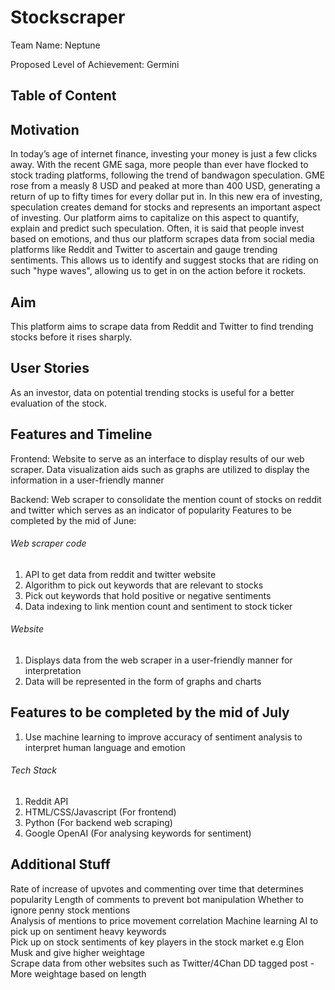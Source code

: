 # Stockscraper

Team Name: Neptune

Proposed Level of Achievement: Germini

## Table of Content


## Motivation
In today’s age of internet finance, investing your money is just a few clicks away. With the recent GME saga, more people than ever have flocked to stock trading platforms, following the trend of bandwagon speculation. GME rose from a measly 8 USD and peaked at more than 400 USD, generating a return of up to fifty times for every dollar put in.
In this new era of investing, speculation creates demand for stocks and represents an important aspect of investing. Our platform aims to capitalize on this aspect to quantify, explain and predict such speculation.  Often, it is said that people invest based on emotions, and thus our platform scrapes data from social media platforms like Reddit and Twitter to ascertain and gauge trending sentiments. This allows us to identify and suggest stocks that are riding on such "hype waves", allowing us to get in on the action before it rockets.

## Aim
This platform aims to scrape data from Reddit and Twitter to find trending stocks before it rises sharply. 


## User Stories
As an investor, data on potential trending stocks is useful for a better evaluation of the stock.

## Features and Timeline

Frontend: Website to serve as an interface to display results of our web scraper. Data visualization aids such as graphs are utilized to display the information in a user-friendly manner

Backend: Web scraper to consolidate the mention count of stocks on reddit and twitter which serves as an indicator of popularity
Features to be completed by the mid of June:
 
###### Web scraper code

1. API to get data from reddit and twitter website
2. Algorithm to pick out keywords that are relevant to stocks
3. Pick out keywords that hold positive or negative sentiments
4. Data indexing to link mention count and sentiment to stock ticker
 
###### Website

1. Displays data from the web scraper in a user-friendly manner for interpretation
2. Data will be represented in the form of graphs and charts 
 
## Features to be completed by the mid of July      
1. Use machine learning to improve accuracy of sentiment analysis to interpret human language and emotion
 
###### Tech Stack
1. Reddit API
2. HTML/CSS/Javascript (For frontend)
3. Python (For backend web scraping)
4. Google OpenAI (For analysing keywords for sentiment)

## Additional Stuff
Rate of increase of upvotes and commenting over time that determines popularity 
Length of comments to prevent bot manipulation 
Whether to ignore penny stock mentions  
Analysis of mentions to price movement correlation 
Machine learning AI to pick up on sentiment heavy keywords  
Pick up on stock sentiments of key players in the stock market e.g Elon Musk and give higher weightage  
Scrape data from other websites such as Twitter/4Chan 
DD tagged post - More weightage based on length 
